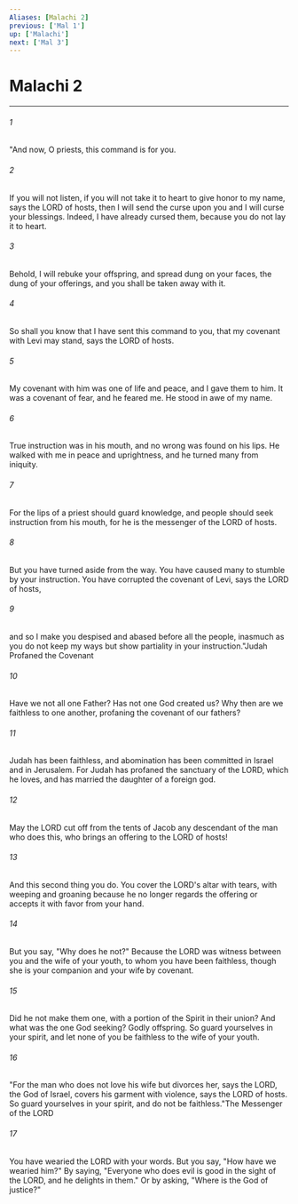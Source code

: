 ```yaml
---
Aliases: [Malachi 2]
previous: ['Mal 1']
up: ['Malachi']
next: ['Mal 3']
---
```

# Malachi 2

***

 

###### 1 
"And now, O priests, this command is for you. 
 

###### 2 
If you will not listen, if you will not take it to heart to give honor to my name, says the LORD of hosts, then I will send the curse upon you and I will curse your blessings. Indeed, I have already cursed them, because you do not lay it to heart. 
 

###### 3 
Behold, I will rebuke your offspring, and spread dung on your faces, the dung of your offerings, and you shall be taken away with it. 
 

###### 4 
So shall you know that I have sent this command to you, that my covenant with Levi may stand, says the LORD of hosts. 
 

###### 5 
My covenant with him was one of life and peace, and I gave them to him. It was a covenant of fear, and he feared me. He stood in awe of my name. 
 

###### 6 
True instruction was in his mouth, and no wrong was found on his lips. He walked with me in peace and uprightness, and he turned many from iniquity. 
 

###### 7 
For the lips of a priest should guard knowledge, and people should seek instruction from his mouth, for he is the messenger of the LORD of hosts. 
 

###### 8 
But you have turned aside from the way. You have caused many to stumble by your instruction. You have corrupted the covenant of Levi, says the LORD of hosts, 
 

###### 9 
and so I make you despised and abased before all the people, inasmuch as you do not keep my ways but show partiality in your instruction."Judah Profaned the Covenant
 
 

###### 10 
Have we not all one Father? Has not one God created us? Why then are we faithless to one another, profaning the covenant of our fathers? 
 

###### 11 
Judah has been faithless, and abomination has been committed in Israel and in Jerusalem. For Judah has profaned the sanctuary of the LORD, which he loves, and has married the daughter of a foreign god. 
 

###### 12 
May the LORD cut off from the tents of Jacob any descendant of the man who does this, who brings an offering to the LORD of hosts!
 
 

###### 13 
And this second thing you do. You cover the LORD's altar with tears, with weeping and groaning because he no longer regards the offering or accepts it with favor from your hand. 
 

###### 14 
But you say, "Why does he not?" Because the LORD was witness between you and the wife of your youth, to whom you have been faithless, though she is your companion and your wife by covenant. 
 

###### 15 
Did he not make them one, with a portion of the Spirit in their union? And what was the one God seeking? Godly offspring. So guard yourselves in your spirit, and let none of you be faithless to the wife of your youth. 
 

###### 16 
"For the man who does not love his wife but divorces her, says the LORD, the God of Israel, covers his garment with violence, says the LORD of hosts. So guard yourselves in your spirit, and do not be faithless."The Messenger of the LORD
 
 

###### 17 
You have wearied the LORD with your words. But you say, "How have we wearied him?" By saying, "Everyone who does evil is good in the sight of the LORD, and he delights in them." Or by asking, "Where is the God of justice?"
 
